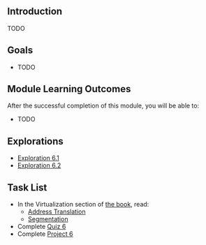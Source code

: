 ## Introduction

TODO

## Goals

* TODO
  
## Module Learning Outcomes
  
After the successful completion of this module, you will be able to:

* TODO

## Explorations

* [Exploration 6.1]()
* [Exploration 6.2]()

## Task List

* In the Virtualization section of [the book](https://pages.cs.wisc.edu/~remzi/OSTEP/), read:
  * [Address Translation](https://pages.cs.wisc.edu/~remzi/OSTEP/vm-mechanism.pdf)
  * [Segmentation](https://pages.cs.wisc.edu/~remzi/OSTEP/vm-segmentation.pdf)
* Complete [Quiz 6]()
* Complete [Project 6]()
